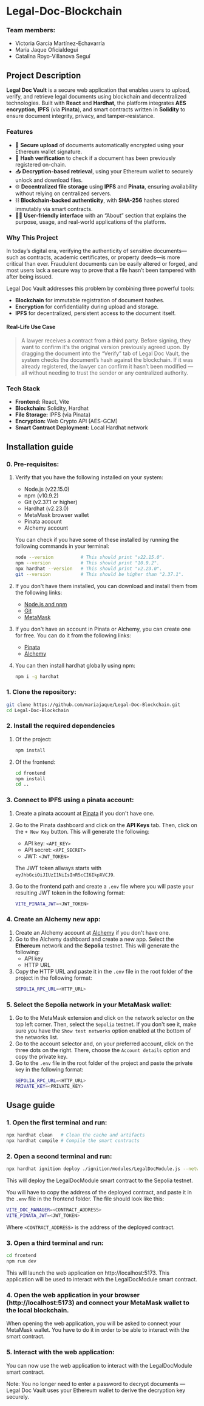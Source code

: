# Legal-Doc-Blockchain

### Team members:
- Victoria García Martínez-Echavarría
- Maria Jaque Oficialdegui
- Catalina Royo-Villanova Seguí

## Project Description

**Legal Doc Vault** is a secure web application that enables users to upload, verify, and retrieve legal documents using blockchain and decentralized technologies. Built with **React** and **Hardhat**, the platform integrates **AES encryption**, **IPFS** (via **Pinata**), and smart contracts written in **Solidity** to ensure document integrity, privacy, and tamper-resistance.

### Features

- 🔐 **Secure upload** of documents automatically encrypted using your Ethereum wallet signature.
- 🧾 **Hash verification** to check if a document has been previously registered on-chain.
- 📥 **Decryption-based retrieval**, using your Ethereum wallet to securely unlock and download files.
- 🌐 **Decentralized file storage** using **IPFS** and **Pinata**, ensuring availability without relying on centralized servers.
- ⛓️ **Blockchain-backed authenticity**, with **SHA-256** hashes stored immutably via smart contracts.
- 🧑‍💼 **User-friendly interface** with an “About” section that explains the purpose, usage, and real-world applications of the platform.


### Why This Project

In today’s digital era, verifying the authenticity of sensitive documents—such as contracts, academic certificates, or property deeds—is more critical than ever. Fraudulent documents can be easily altered or forged, and most users lack a secure way to prove that a file hasn’t been tampered with after being issued.

Legal Doc Vault addresses this problem by combining three powerful tools:

- **Blockchain** for immutable registration of document hashes.
- **Encryption** for confidentiality during upload and storage.
- **IPFS** for decentralized, persistent access to the document itself.

#### Real-Life Use Case

> A lawyer receives a contract from a third party. Before signing, they want to confirm it's the original version previously agreed upon.
> By dragging the document into the “Verify” tab of Legal Doc Vault, the system checks the document’s hash against the blockchain. If it was already registered, the lawyer can confirm it hasn’t been modified — all without needing to trust the sender or any centralized authority.


### Tech Stack

- **Frontend:** React, Vite
- **Blockchain:** Solidity, Hardhat
- **File Storage:** IPFS (via Pinata)
- **Encryption:** Web Crypto API (AES-GCM)
- **Smart Contract Deployment:** Local Hardhat network


## Installation guide
### 0. Pre-requisites:

1. Verify that you have the following installed on your system:
    - Node.js (v22.15.0)
    - npm (v10.9.2)
    - Git (v2.37.1 or higher)
    - Hardhat (v2.23.0)
    - MetaMask browser wallet
    - Pinata account
    - Alchemy account

    You can check if you have some of these installed by running the following commands in your terminal:
    ```bash
    node --version          # This should print "v22.15.0".
    npm --version           # This should print "10.9.2".
    npx hardhat --version   # This should print "v2.23.0".
    git --version           # This should be higher than "2.37.1".
    ```
2. If you don't have them installed, you can download and install them from the following links:

    - [Node.js and npm](https://nodejs.org/en/download)
    - [Git](https://git-scm.com/downloads)
    - [MetaMask](https://metamask.io/download/)

3. If you don't have an account in Pinata or Alchemy, you can create one for free. You can do it from the following links:
    - [Pinata](https://pinata.cloud/)
    - [Alchemy](https://www.alchemy.com/)

4. You can then install hardhat globally using npm:
    ```bash
    npm i -g hardhat
    ```

### 1. Clone the repository:

```bash
git clone https://github.com/mariajaque/Legal-Doc-Blockchain.git
cd Legal-Doc-Blockchain
```

### 2. Install the required dependencies
1. Of the project:
    ```bash
    npm install
    ```

2. Of the frontend:
    ```bash
    cd frontend
    npm install
    cd ..
    ```

### 3. Connect to IPFS using a pinata account:
1. Create a pinata account at [Pinata](https://pinata.cloud/) if you don't have one.
2. Go to the Pinata dashboard and click on the **API Keys** tab. Then, click on the `+ New Key` button. This will generate the following:
    - API key: `<API_KEY>`
    - API secret: `<API_SECRET>`
    - JWT: `<JWT_TOKEN>`

    The JWT token allways starts with `eyJhbGciOiJIUzI1NiIsInR5cCI6IkpXVCJ9`.
3. Go to the frontend path and create a `.env` file where you will paste your resulting JWT token in the following format:
    ```bash
    VITE_PINATA_JWT=<JWT_TOKEN>
    ```

### 4. Create an Alchemy new app:
1. Create an Alchemy account at [Alchemy](https://www.alchemy.com/) if you don't have one.
2. Go to the Alchemy dashboard and create a new app. Select the **Ethereum** network and the **Sepolia** testnet. This will generate the following:
    - API key
    - HTTP URL
3. Copy the HTTP URL and paste it in the `.env` file in the root folder of the project in the following format:
    ```bash
    SEPOLIA_RPC_URL=<HTTP_URL>
    ```

### 5. Select the Sepolia network in your MetaMask wallet:
1. Go to the MetaMask extension and click on the network selector on the top left corner. Then, select the `Sepolia` testnet. If you don't see it, make sure you have the `Show test networks` option enabled at the bottom of the networks list.
2. Go to the account selector and, on your preferred account, click on the three dots on the right. There, choose the `Account details` option and copy the private key.
3. Go to the `.env` file in the root folder of the project and paste the private key in the following format:
    ```bash
    SEPOLIA_RPC_URL=<HTTP_URL>
    PRIVATE_KEY=<PRIVATE_KEY>
    ```


## Usage guide
### 1. Open the first terminal and run:
```bash
npx hardhat clean   # Clean the cache and artifacts
npx hardhat compile # Compile the smart contracts
```

### 2. Open a second terminal and run:
```bash
npx hardhat ignition deploy ./ignition/modules/LegalDocModule.js --network sepolia
```
This will deploy the LegalDocModule smart contract to the Sepolia testnet.

You will have to copy the address of the deployed contract, and paste it in the `.env` file in the frontend folder. The file should look like this:
```bash
VITE_DOC_MANAGER=<CONTRACT_ADDRESS>
VITE_PINATA_JWT=<JWT_TOKEN>
```
Where `<CONTRACT_ADDRESS>` is the address of the deployed contract.

### 3. Open a third terminal and run:
```bash
cd frontend
npm run dev
```
This will launch the web application on http://localhost:5173. This application will be used to interact with the LegalDocModule smart contract.

### 4. Open the web application in your browser (http://localhost:5173) and connect your MetaMask wallet to the local blockchain.
When opening the web application, you will be asked to connect your MetaMask wallet. You have to do it in order to be able to interact with the smart contract.

### 5. Interact with the web application:
You can now use the web application to interact with the LegalDocModule smart contract.

Note: You no longer need to enter a password to decrypt documents — Legal Doc Vault uses your Ethereum wallet to derive the decryption key securely.

